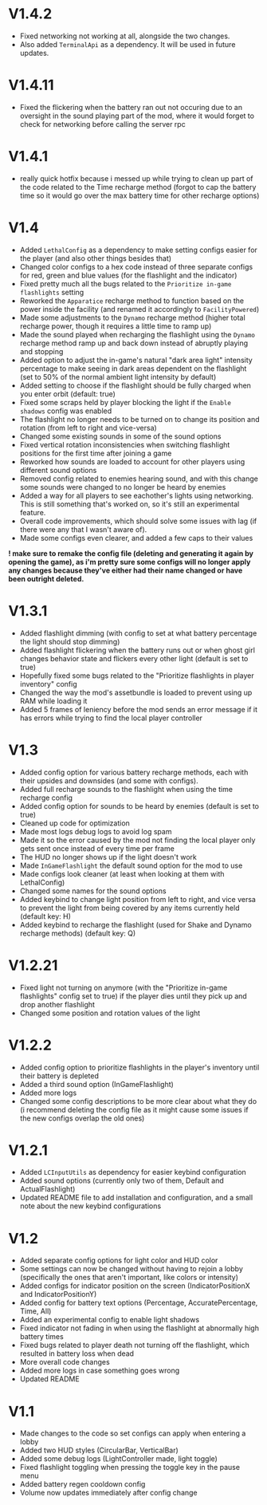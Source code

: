 # **V1.4.2**
- Fixed networking not working at all, alongside the two changes.
- Also added ```TerminalApi``` as a dependency. It will be used in future updates.

# **V1.4.11**
- Fixed the flickering when the battery ran out not occuring due to an oversight in the sound playing part of the mod, where it would forget to check for networking before calling the server rpc

# **V1.4.1**
- really quick hotfix because i messed up while trying to clean up part of the code related to the Time recharge method (forgot to cap the battery time so it would go over the max battery time for other recharge options)

# **V1.4**
- Added ```LethalConfig``` as a dependency to make setting configs easier for the player (and also other things besides that)
- Changed color configs to a hex code instead of three separate configs for red, green and blue values (for the flashlight and the indicator)
- Fixed pretty much all the bugs related to the ```Prioritize in-game flashlights``` setting
- Reworked the ```Apparatice``` recharge method to function based on the power inside the facility (and renamed it accordingly to ```FacilityPowered```)
- Made some adjustments to the ```Dynamo``` recharge method (higher total recharge power, though it requires a little time to ramp up)
- Made the sound played when recharging the flashlight using the ```Dynamo``` recharge method ramp up and back down instead of abruptly playing and stopping
- Added option to adjust the in-game's natural "dark area light" intensity percentage to make seeing in dark areas dependent on the flashlight (set to 50% of the normal ambient light intensity by default)
- Added setting to choose if the flashlight should be fully charged when you enter orbit (default: true)
- Fixed some scraps held by player blocking the light if the ```Enable shadows``` config was enabled
- The flashlight no longer needs to be turned on to change its position and rotation (from left to right and vice-versa)
- Changed some existing sounds in some of the sound options
- Fixed vertical rotation inconsistencies when switching flashlight positions for the first time after joining a game
- Reworked how sounds are loaded to account for other players using different sound options
- Removed config related to enemies hearing sound, and with this change some sounds were changed to no longer be heard by enemies
- Added a way for all players to see eachother's lights using networking. This is still something that's worked on, so it's still an experimental feature.
- Overall code improvements, which should solve some issues with lag (if there were any that I wasn't aware of).
- Made some configs even clearer, and added a few caps to their values

**! make sure to remake the config file (deleting and generating it again by opening the game), as i'm pretty sure some configs will no longer apply any changes because they've either had their name changed or have been outright deleted.**

# **V1.3.1**
- Added flashlight dimming (with config to set at what battery percentage the light should stop dimming)
- Added flashlight flickering when the battery runs out or when ghost girl changes behavior state and flickers every other light (default is set to true)
- Hopefully fixed some bugs related to the "Prioritize flashlights in player inventory" config
- Changed the way the mod's assetbundle is loaded to prevent using up RAM while loading it
- Added 5 frames of leniency before the mod sends an error message if it has errors while trying to find the local player controller

# **V1.3**
- Added config option for various battery recharge methods, each with their upsides and downsides (and some with configs).
- Added full recharge sounds to the flashlight when using the time recharge config
- Added config option for sounds to be heard by enemies (default is set to true)
- Cleaned up code for optimization
- Made most logs debug logs to avoid log spam
- Made it so the error caused by the mod not finding the local player only gets sent once instead of every time per frame
- The HUD no longer shows up if the light doesn't work
- Made ```InGameFlashlight``` the default sound option for the mod to use
- Made configs look cleaner (at least when looking at them with LethalConfig)
- Changed some names for the sound options
- Added keybind to change light position from left to right, and vice versa to prevent the light from being covered by any items currently held (default key: H)
- Added keybind to recharge the flashlight (used for Shake and Dynamo recharge methods) (default key: Q)

# **V1.2.21**
- Fixed light not turning on anymore (with the "Prioritize in-game flashlights" config set to true) if the player dies until they pick up and drop another flashlight
- Changed some position and rotation values of the light

# **V1.2.2**
- Added config option to prioritize flashlights in the player's inventory until their battery is depleted
- Added a third sound option (InGameFlashlight)
- Added more logs
- Changed some config descriptions to be more clear about what they do (i recommend deleting the config file as it might cause some issues if the new configs overlap the old ones)

# **V1.2.1**
- Added ```LCInputUtils``` as dependency for easier keybind configuration
- Added sound options (currently only two of them, Default and ActualFlashlight)
- Updated README file to add installation and configuration, and a small note about the new keybind configurations

# **V1.2**
- Added separate config options for light color and HUD color
- Some settings can now be changed without having to rejoin a lobby (specifically the ones that aren't important, like colors or intensity)
- Added configs for indicator position on the screen (IndicatorPositionX and IndicatorPositionY)
- Added config for battery text options (Percentage, AccuratePercentage, Time, All)
- Added an experimental config to enable light shadows
- Fixed indicator not fading in when using the flashlight at abnormally high battery times
- Fixed bugs related to player death not turning off the flashlight, which resulted in battery loss when dead
- More overall code changes
- Added more logs in case something goes wrong
- Updated README

# **V1.1**
- Made changes to the code so set configs can apply when entering a lobby
- Added two HUD styles (CircularBar, VerticalBar)
- Added some debug logs (LightController made, light toggle)
- Fixed flashlight toggling when pressing the toggle key in the pause menu
- Added battery regen cooldown config
- Volume now updates immediately after config change
